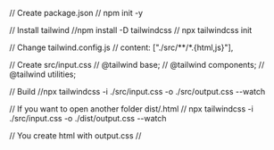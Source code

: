 // Create package.json
// npm init -y

// Install tailwind
//npm install -D tailwindcss
// npx tailwindcss init

// Change tailwind.config.js
// content: ["./src/**/*.{html,js}"],

// Create src/input.css
// @tailwind base;
// @tailwind components;
// @tailwind utilities;

// Build
//npx tailwindcss -i ./src/input.css -o ./src/output.css --watch

// If you want to open another folder dist/.html
// npx tailwindcss -i ./src/input.css -o ./dist/output.css --watch

// You create html with output.css
// <link href="output.css" rel="stylesheet">
